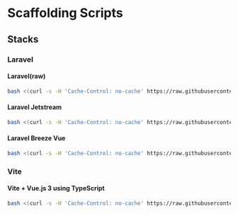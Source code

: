 # Scaffolding Scripts

## Stacks

### Laravel

#### Laravel(raw)

```bash
bash <(curl -s -H 'Cache-Control: no-cache' https://raw.githubusercontent.com/sistematico/sf-scripts/main/laravel/sf-laravel)
```

#### Laravel Jetstream

```bash
bash <(curl -s -H 'Cache-Control: no-cache' https://raw.githubusercontent.com/sistematico/sf-scripts/main/laravel-jetstream/sf-laravel-jetstream)
```

#### Laravel Breeze Vue

```bash
bash <(curl -s -H 'Cache-Control: no-cache' https://raw.githubusercontent.com/sistematico/sf-scripts/main/laravel-breeze/sf-laravel-breeze)
```

### Vite

#### Vite + Vue.js 3 using TypeScript

```bash
bash <(curl -s -H 'Cache-Control: no-cache' https://raw.githubusercontent.com/sistematico/sf-scripts/main/vitejs/sf-vite)
```